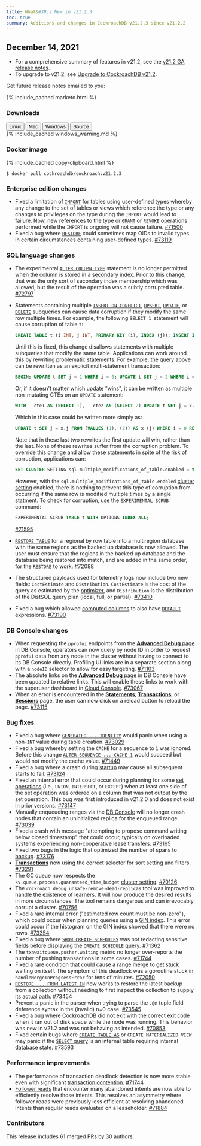 ```yaml
---
title: What&#39;s New in v21.2.3
toc: true
summary: Additions and changes in CockroachDB v21.2.3 since v21.2.2
---
```


## December 14, 2021

- For a comprehensive summary of features in v21.2, see the [v21.2 GA release notes](v21.2.0.html).
- To upgrade to v21.2, see [Upgrade to CockroachDB v21.2](../v21.2/upgrade-cockroach-version.html).

Get future release notes emailed to you:

{% include_cached marketo.html %}

### Downloads

<div id="os-tabs" class="filters clearfix">
    <a href="https://binaries.cockroachdb.com/cockroach-v21.2.3.linux-amd64.tgz"><button id="linux" class="filter-button" data-scope="linux" data-eventcategory="linux-binary-release-notes">Linux</button></a>
    <a href="https://binaries.cockroachdb.com/cockroach-v21.2.3.darwin-10.9-amd64.tgz"><button id="mac" class="filter-button" data-scope="mac" data-eventcategory="mac-binary-release-notes">Mac</button></a>
    <a href="https://binaries.cockroachdb.com/cockroach-v21.2.3.windows-6.2-amd64.zip"><button id="windows" class="filter-button" data-scope="windows" data-eventcategory="windows-binary-release-notes">Windows</button></a>
    <a href="https://binaries.cockroachdb.com/cockroach-v21.2.3.src.tgz"><button id="source" class="filter-button" data-scope="source" data-eventcategory="source-release-notes">Source</button></a>
</div>

<section class="filter-content" data-scope="windows">
{% include_cached windows_warning.md %}
</section>

### Docker image

{% include_cached copy-clipboard.html %}
~~~shell
$ docker pull cockroachdb/cockroach:v21.2.3
~~~

### Enterprise edition changes

- Fixed a limitation of [`IMPORT`](../v21.2/import.html) for tables using user-defined types whereby any change to the set of tables or views which reference the type or any changes to privileges on the type during the `IMPORT` would lead to failure. Now, new references to the type or [`GRANT`](../v21.2/grant.html) or [`REVOKE`](../v21.2/revoke.html) operations performed while the `IMPORT` is ongoing will not cause failure. [#71500][#71500]
- Fixed a bug where [`RESTORE`](../v21.2/restore.html) could sometimes map OIDs to invalid types in certain circumstances containing user-defined types. [#73119][#73119]

### SQL language changes

- The experimental [`ALTER COLUMN TYPE`](../v21.2/alter-column.html#altering-column-data-types) statement is no longer permitted when the column is stored in a [secondary index](../v21.2/schema-design-indexes.html). Prior to this change, that was the only sort of secondary index membership which was allowed, but the result of the operation was a subtly corrupted table. [#72797][#72797]
- Statements containing multiple [`INSERT ON CONFLICT`](../v21.2/update-data.html#use-insert-on-conflict), [`UPSERT`](../v21.2/upsert.html), [`UPDATE`](../v21.2/update.html), or [`DELETE`](../v21.2/delete.html) subqueries can cause data corruption if they modify the same row multiple times. For example, the following `SELECT 1 `statement will cause corruption of table `t`:

    ~~~ sql
    CREATE TABLE t (i INT, j INT, PRIMARY KEY (i), INDEX (j)); INSERT INTO t VALUES (0, 0); WITH   cte1 AS (UPDATE t SET j = 1 WHERE i = 0 RETURNING *),   cte2 AS (UPDATE t SET j = 2 WHERE i = 0 RETURNING *) SELECT 1;
    ~~~

    Until this is fixed, this change disallows statements with multiple subqueries that modify the same table. Applications can work around this by rewriting problematic statements. For example, the query above can be rewritten as an explicit multi-statement transaction:

    ~~~ sql
    BEGIN; UPDATE t SET j = 1 WHERE i = 0; UPDATE t SET j = 2 WHERE i = 0; SELECT 1; COMMIT;
    ~~~

    Or, if it doesn't matter which update "wins", it can be written as multiple non-mutating CTEs on an `UPDATE` statement:

    ~~~ sql
    WITH   cte1 AS (SELECT 1),   cte2 AS (SELECT 2) UPDATE t SET j = x.j FROM (SELECT * FROM cte1 UNION ALL SELECT * FROM cte2) AS x (j) WHERE i = 0 RETURNING 1;
    ~~~

    Which in this case could be written more simply as:

    ~~~ sql
    UPDATE t SET j = x.j FROM (VALUES (1), (2)) AS x (j) WHERE i = 0 RETURNING 1;
    ~~~

    Note that in these last two rewrites the first update will win, rather than the last. None of these rewrites suffer from the corruption problem. To override this change and allow these statements in spite of the risk of corruption, applications can:

    ~~~sql
    SET CLUSTER SETTING sql.multiple_modifications_of_table.enabled = true
    ~~~

    However, with the `sql.multiple_modifications_of_table.enabled` [cluster setting](../v21.2/cluster-settings.html) enabled, there is nothing to prevent this type of corruption from occurring if the same row is modified multiple times by a single statment. To check for corruption, use the `EXPERIMENTAL SCRUB` command:

    ~~~ sql
    EXPERIMENTAL SCRUB TABLE t WITH OPTIONS INDEX ALL;
    ~~~

    [#71595][#71595]

- [`RESTORE TABLE`](../v21.2/restore.html) for a regional by row table into a multiregion database with the same regions as the backed up database is now allowed. The user must ensure that the regions in the backed up database and the database being restored into match, and are added in the same order, for the [`RESTORE`](../v21.2/restore.html) to work. [#72088][#72088]
- The structured payloads used for telemetry logs now include two new fields: `CostEstimate` and `Distribution`. `CostEstimate` is the cost of the query as estimated by the [optimizer](../v21.2/cost-based-optimizer.html), and `Distribution` is the distribution of the DistSQL query plan (local, full, or partial). [#73410][#73410]
- Fixed a bug which allowed [computed columns](../v21.2/computed-columns.html) to also have [`DEFAULT`](../v21.2/default-value.html) expressions. [#73190][#73190]

### DB Console changes

- When requesting the `pprofui` endpoints from the [**Advanced Debug** page](../v21.2/ui-debug-pages.html) in DB Console, operators can now query by node ID in order to request `pprofui` data from any node in the cluster without having to connect to its DB Console directly. Profiling UI links are in a separate section along with a `nodeID` selector to allow for easy targeting. [#71103][#71103]
- The absolute links on the [**Advanced Debug** page](../v21.2/ui-debug-pages.html) in DB Console have been updated to relative links. This will enable these links to work with the superuser dashboard in [Cloud Console](https://cockroachlabs.cloud). [#73067][#73067]
- When an error is encountered in the [**Statements**](../v21.2/ui-statements-page.html), [**Transactions**](../v21.2/ui-transactions-page.html), or [**Sessions**](../v21.2/ui-sessions-page.html) page, the user can now click on a reload button to reload the page. [#73115][#73115]

### Bug fixes

- Fixed a bug where [`GENERATED ... IDENTITY`](../v21.2/create-table.html#identity-columns) would panic when using a non-`INT` value during table creation. [#73029][#73029]
- Fixed a bug whereby setting the `CACHE` for a sequence to `1` was ignored. Before this change [`ALTER SEQUENCE ... CACHE 1`](../v21.2/alter-sequence.html) would succeed but would not modify the cache value. [#71449][#71449]
- Fixed a bug where a crash during [startup](../v21.2/cockroach-start.html) may cause all subsequent starts to fail. [#73124][#73124]
- Fixed an internal error that could occur during planning for some [set operations](../v21.2/selection-queries.html#set-operations) (i.e., `UNION`, `INTERSECT`, or `EXCEPT`) when at least one side of the set operation was ordered on a column that was not output by the set operation. This bug was first introduced in v21.2.0 and does not exist in prior versions. [#73147][#73147]
- Manually enqueueing ranges via the [DB Console](../v21.2/ui-overview.html) will no longer crash nodes that contain an uninitialized replica for the enqueued range. [#73039][#73039]
- Fixed a crash with message "attempting to propose command writing below closed timestamp" that could occur, typically on overloaded systems experiencing non-cooperative lease transfers. [#73165][#73165]
- Fixed two bugs in the logic that optimized the number of spans to [backup](../v21.2/backup.html). [#73176][#73176]
- [**Transactions**](../v21.2/ui-transactions-page.html) now using the correct selector for sort setting and filters. [#73291][#73291]
- The GC queue now respects the `kv.queue.process.guaranteed_time_budget` [cluster setting](../v21.2/cluster-settings.html). [#70126][#70126]
- The `cockroach debug unsafe-remove-dead-replicas` tool was improved to handle the existence of learners. It will now produce the desired results in more circumstances. The tool remains dangerous and can irrevocably corrupt a cluster. [#70756][#70756]
- Fixed a rare internal error ("estimated row count must be non-zero"), which could occur when planning queries using a [GIN index](../v21.2/inverted-indexes.html). This error could occur if the histogram on the GIN index showed that there were no rows. [#73354][#73354]
- Fixed a bug where [`SHOW CREATE SCHEDULES`](../v21.2/show-create-schedule.html) was not redacting sensitive fields before displaying the [`CREATE SCHEDULE`](../v21.2/create-schedule-for-backup.html) query. [#71362][#71362]
- The `txnwaitqueue.pusher.waiting` metric no longer over-reports the number of pushing transactions in some cases. [#71744][#71744]
- Fixed a rare condition that could cause a range merge to get stuck waiting on itself. The symptom of this deadlock was a goroutine stuck in `handleMergeInProgressError` for tens of minutes. [#72050][#72050]
- [`RESTORE ... FROM LATEST IN`](../v21.2/restore.html) now works to restore the latest backup from a collection without needing to first inspect the collection to supply its actual path. [#73454][#73454]
- Prevent a panic in the parser when trying to parse the `.@n` tuple field deference syntax in the (invalid) n=0 case. [#73545][#73545]
- Fixed a bug where CockroachDB did not exit with the correct exit code when it ran out of disk space while the node was running. This behavior was new in v21.2 and was not behaving as intended. [#70853][#70853]
- Fixed certain bugs where [`CREATE TABLE AS`](../v21.2/create-table-as.html) or `CREATE MATERIALIZED VIEW` may panic if the [`SELECT` query](../v21.2/selection-queries.html) is an internal table requiring internal database state. [#73593][#73593]

### Performance improvements

- The performance of transaction deadlock detection is now more stable even with significant [transaction contention](../v21.2/transactions.html#transaction-contention). [#71744][#71744]
- [Follower reads](../v21.2/follower-reads.html) that encounter many abandoned intents are now able to efficiently resolve those intents. This resolves an asymmetry where follower reads were previously less efficient at resolving abandoned intents than regular reads evaluated on a leaseholder. [#71884][#71884]

### Contributors

This release includes 61 merged PRs by 30 authors.

[#70126]: https://github.com/cockroachdb/cockroach/pull/70126
[#70756]: https://github.com/cockroachdb/cockroach/pull/70756
[#70853]: https://github.com/cockroachdb/cockroach/pull/70853
[#71103]: https://github.com/cockroachdb/cockroach/pull/71103
[#71362]: https://github.com/cockroachdb/cockroach/pull/71362
[#71449]: https://github.com/cockroachdb/cockroach/pull/71449
[#71500]: https://github.com/cockroachdb/cockroach/pull/71500
[#71595]: https://github.com/cockroachdb/cockroach/pull/71595
[#71744]: https://github.com/cockroachdb/cockroach/pull/71744
[#71884]: https://github.com/cockroachdb/cockroach/pull/71884
[#72050]: https://github.com/cockroachdb/cockroach/pull/72050
[#72088]: https://github.com/cockroachdb/cockroach/pull/72088
[#72797]: https://github.com/cockroachdb/cockroach/pull/72797
[#73029]: https://github.com/cockroachdb/cockroach/pull/73029
[#73039]: https://github.com/cockroachdb/cockroach/pull/73039
[#73067]: https://github.com/cockroachdb/cockroach/pull/73067
[#73115]: https://github.com/cockroachdb/cockroach/pull/73115
[#73119]: https://github.com/cockroachdb/cockroach/pull/73119
[#73124]: https://github.com/cockroachdb/cockroach/pull/73124
[#73147]: https://github.com/cockroachdb/cockroach/pull/73147
[#73165]: https://github.com/cockroachdb/cockroach/pull/73165
[#73176]: https://github.com/cockroachdb/cockroach/pull/73176
[#73190]: https://github.com/cockroachdb/cockroach/pull/73190
[#73291]: https://github.com/cockroachdb/cockroach/pull/73291
[#73354]: https://github.com/cockroachdb/cockroach/pull/73354
[#73410]: https://github.com/cockroachdb/cockroach/pull/73410
[#73454]: https://github.com/cockroachdb/cockroach/pull/73454
[#73545]: https://github.com/cockroachdb/cockroach/pull/73545
[#73593]: https://github.com/cockroachdb/cockroach/pull/73593

